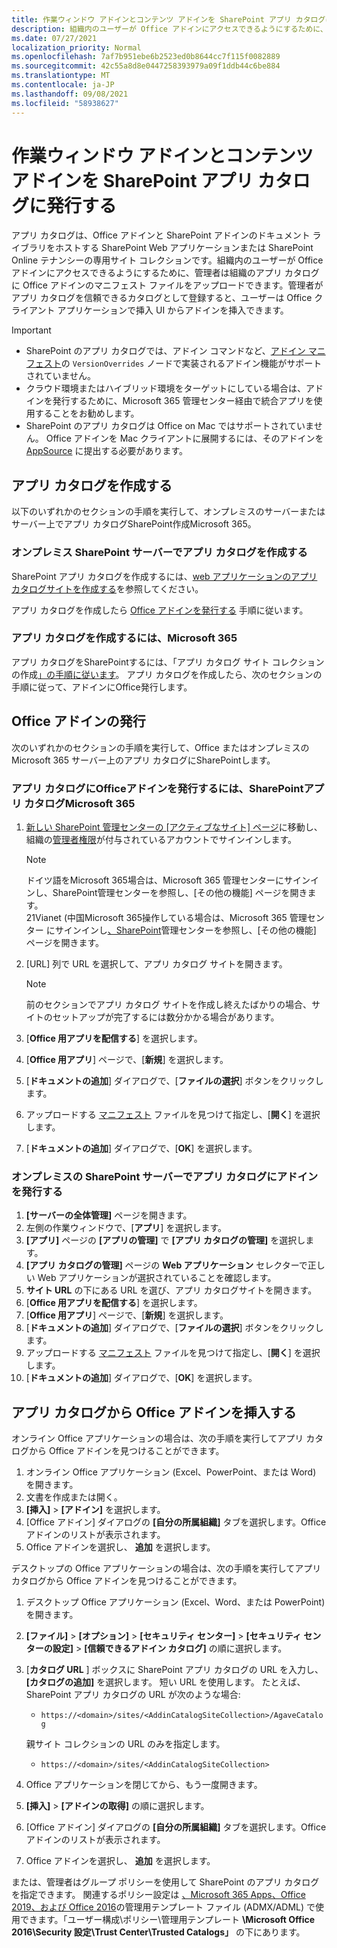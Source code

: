 ```yaml
---
title: 作業ウィンドウ アドインとコンテンツ アドインを SharePoint アプリ カタログに発行する
description: 組織内のユーザーが Office アドインにアクセスできるようにするために、管理者は組織のアプリ カタログに Office アドインのマニフェスト ファイルをアップロードできます。
ms.date: 07/27/2021
localization_priority: Normal
ms.openlocfilehash: 7af7b951ebe6b2523ed0b8644cc7f115f0082889
ms.sourcegitcommit: 42c55a8d8e0447258393979a09f1ddb44c6be884
ms.translationtype: MT
ms.contentlocale: ja-JP
ms.lasthandoff: 09/08/2021
ms.locfileid: "58938627"
---
```

# <a name="publish-task-pane-and-content-add-ins-to-a-sharepoint-app-catalog"></a>作業ウィンドウ アドインとコンテンツ アドインを SharePoint アプリ カタログに発行する

アプリ カタログは、Office アドインと SharePoint アドインのドキュメント ライブラリをホストする SharePoint Web アプリケーションまたは SharePoint Online テナンシーの専用サイト コレクションです。組織内のユーザーが Office アドインにアクセスできるようにするために、管理者は組織のアプリ カタログに Office アドインのマニフェスト ファイルをアップロードできます。管理者がアプリ カタログを信頼できるカタログとして登録すると、ユーザーは Office クライアント アプリケーションで挿入 UI からアドインを挿入できます。

> [!IMPORTANT]
>
> - SharePoint のアプリ カタログでは、アドイン コマンドなど、[アドイン マニフェスト](../develop/add-in-manifests.md)の `VersionOverrides` ノードで実装されるアドイン機能がサポートされていません。
> - クラウド環境またはハイブリッド環境をターゲットにしている場合は、アドインを発行[](/microsoft-365/admin/manage/test-and-deploy-microsoft-365-apps)するために、Microsoft 365 管理センター経由で統合アプリを使用することをお勧めします。
> - SharePoint のアプリ カタログは Office on Mac ではサポートされていません。 Office アドインを Mac クライアントに展開するには、そのアドインを [AppSource](/office/dev/store/submit-to-the-office-store) に提出する必要があります。

## <a name="create-an-app-catalog"></a>アプリ カタログを作成する

以下のいずれかのセクションの手順を実行して、オンプレミスのサーバーまたはサーバー上でアプリ カタログSharePoint作成Microsoft 365。

### <a name="to-create-an-app-catalog-for-on-premises-sharepoint-server"></a>オンプレミス SharePoint サーバーでアプリ カタログを作成する

SharePoint アプリ カタログを作成するには、[web アプリケーションのアプリ カタログサイトを作成する](/sharepoint/administration/manage-the-app-catalog)を参照してください。

アプリ カタログを作成したら [Office アドインを発行する](#publish-an-office-add-in) 手順に従います。

### <a name="to-create-an-app-catalog-on-microsoft-365"></a>アプリ カタログを作成するには、Microsoft 365

アプリ カタログをSharePointするには、「アプリ カタログ サイト コレクションの作成[」の手順に従います](/sharepoint/use-app-catalog#step-1-create-the-app-catalog-site-collection)。 アプリ カタログを作成したら、次のセクションの手順に従って、アドインにOffice発行します。

## <a name="publish-an-office-add-in"></a>Office アドインの発行

次のいずれかのセクションの手順を実行して、Office またはオンプレミスの Microsoft 365 サーバー上のアプリ カタログにSharePointします。

### <a name="to-publish-an-office-add-in-to-a-sharepoint-app-catalog-on-microsoft-365"></a>アプリ カタログにOfficeアドインを発行するには、SharePointアプリ カタログMicrosoft 365

1. [新しい SharePoint 管理センターの [アクティブなサイト] ページ](https://admin.microsoft.com/sharepoint?page=siteManagement&modern=true)に移動し、組織の[管理者権限](/sharepoint/sharepoint-admin-role)が付与されているアカウントでサインインします。

    > [!NOTE]
    > ドイツ語をMicrosoft 365場合は、Microsoft 365 管理センター[](https://go.microsoft.com/fwlink/p/?linkid=848041)にサインインし、SharePoint管理センターを参照し、[その他の機能] ページを開きます。 <br>21Vianet (中国Microsoft 365操作している場合は、Microsoft 365 管理センター にサインインし[、SharePoint](https://go.microsoft.com/fwlink/p/?linkid=850627)管理センターを参照し、[その他の機能] ページを開きます。

1. [URL] 列で URL を選択して、アプリ カタログ サイトを開きます。

    > [!NOTE]
    > 前のセクションでアプリ カタログ サイトを作成し終えたばかりの場合、サイトのセットアップが完了するには数分かかる場合があります。

1. [**Office 用アプリを配信する**] を選択します。
1. [**Office 用アプリ**] ページで、[**新規**] を選択します。
1. [**ドキュメントの追加**] ダイアログで、[**ファイルの選択**] ボタンをクリックします。
1. アップロードする [マニフェスト](../develop/add-in-manifests.md) ファイルを見つけて指定し、[**開く**] を選択します。
1. [**ドキュメントの追加**] ダイアログで、[**OK**] を選択します。

### <a name="to-publish-an-add-in-to-an-app-catalog-with-on-premises-sharepoint-server"></a>オンプレミスの SharePoint サーバーでアプリ カタログにアドインを発行する

1. **[サーバーの全体管理]** ページを開きます。
1. 左側の作業ウィンドウで、[**アプリ**] を選択します。
1. **[アプリ]** ページの **[アプリの管理]** で **[アプリ カタログの管理]** を選択します。
1. **[アプリ カタログの管理]** ページの **Web アプリケーション** セレクターで正しい Web アプリケーションが選択されていることを確認します。
1. **サイト URL** の下にある URL を選び、アプリ カタログサイトを開きます。
1. [**Office 用アプリを配信する**] を選択します。
1. [**Office 用アプリ**] ページで、[**新規**] を選択します。
1. [**ドキュメントの追加**] ダイアログで、[**ファイルの選択**] ボタンをクリックします。
1. アップロードする [マニフェスト](../develop/add-in-manifests.md) ファイルを見つけて指定し、[**開く**] を選択します。
1. [**ドキュメントの追加**] ダイアログで、[**OK**] を選択します。

## <a name="insert-office-add-ins-from-the-app-catalog"></a>アプリ カタログから Office アドインを挿入する

オンライン Office アプリケーションの場合は、次の手順を実行してアプリ カタログから Office アドインを見つけることができます。

1. オンライン Office アプリケーション (Excel、PowerPoint、または Word) を開きます。
1. 文書を作成または開く。
1. **[挿入]** > **[アドイン]** を選択します。
1. [Office アドイン] ダイアログの **[自分の所属組織]** タブを選択します。Office アドインのリストが表示されます。
1. Office アドインを選択し、 **追加** を選択します。

デスクトップの Office アプリケーションの場合は、次の手順を実行してアプリ カタログから Office アドインを見つけることができます。

1. デスクトップ Office アプリケーション (Excel、Word、または PowerPoint) を開きます。
1. **[ファイル]**  >  **[オプション]**  >  **[セキュリティ センター]**  >  **[セキュリティ センターの設定]**  >  **[信頼できるアドイン カタログ]** の順に選択します。
1. [**カタログ URL** ] ボックスに SharePoint アプリ カタログの URL を入力し、**[カタログの追加]** を選択します。
    短い URL を使用します。 たとえば、SharePoint アプリ カタログの URL が次のような場合:
    - `https://<domain>/sites/<AddinCatalogSiteCollection>/AgaveCatalog`

    親サイト コレクションの URL のみを指定します。
    - `https://<domain>/sites/<AddinCatalogSiteCollection>`
1. Office アプリケーションを閉じてから、もう一度開きます。
1. **[挿入]** > **[アドインの取得]** の順に選択します。
1. [Office アドイン] ダイアログの **[自分の所属組織]** タブを選択します。Office アドインのリストが表示されます。
1. Office アドインを選択し、 **追加** を選択します。

または、管理者はグループ ポリシーを使用して SharePoint のアプリ カタログを指定できます。 関連するポリシー設定は [、Microsoft 365 Apps、Office 2019、および Office 2016](https://www.microsoft.com/download/details.aspx?id=49030)の管理用テンプレート ファイル (ADMX/ADML) で使用できます。「ユーザー構成\ポリシー\管理用テンプレート **\Microsoft Office 2016\Security 設定\Trust Center\Trusted Catalogs」** の下にあります。

